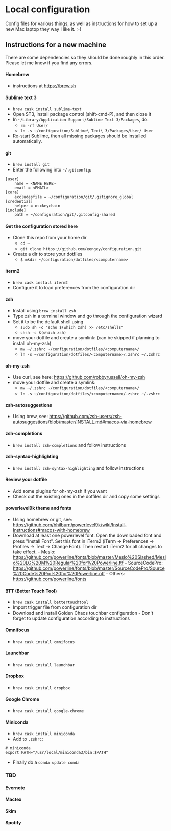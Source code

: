 # Local configuration

Config files for various things, as well as instructions for how to set up a new Mac laptop they way I like it. :-)

## Instructions for a new machine

There are some dependencies so they should be done roughly in this order. Please let me know if you find any errors.

#### Homebrew

- instructions at https://brew.sh

#### Sublime text 3

- `brew cask install sublime-text`
- Open ST3, install package control (shift-cmd-P), and then close it
- In `~/Library/Application Support/Sublime Text 3/Packages`, do:
    - `rm -rf User/`
    - `ln -s ~/configuration/Sublime\ Text\ 3/Packages/User/ User`
- Re-start Sublime, then all missing packages should be installed automatically.

#### git

- `brew install git`
- Enter the following into `~/.gitconfig`:
```
[user]
    name = <NAME HERE>
    email = <EMAIL>
[core]
    excludesfile = ~/configuration/git/.gitignore_global
[credential]
    helper = osxkeychain
[include]
    path = ~/configuration/git/.gitconfig-shared
```

#### Get the configuration stored here

- Clone this repo from your home dir
    - `cd ~`
    - `git clone https://github.com/eengxy/configuration.git`
- Create a dir to store your dotfiles
    - `$ mkdir ~/configuration/dotfiles/<computername>`

#### iterm2

- `brew cask install iterm2`
- Configure it to load preferences from the configuration dir

#### zsh

- Install using `brew install zsh`
- Type `zsh` in a terminal window and go through the configuration wizard
- Set it to be the default shell using
    - `sudo sh -c "echo $(which zsh) >> /etc/shells"`
    - `chsh -s $(which zsh)`
- move your dotfile and create a symlink: (can be skipped if planning to install oh-my-zsh)
    - `mv ~/.zshrc ~/configuration/dotfiles/<computername>/`
    - `ln -s ~/configuration/dotfiles/<computername>/.zshrc ~/.zshrc`

#### oh-my-zsh

- Use curl, see here: https://github.com/robbyrussell/oh-my-zsh
- move your dotfile and create a symlink:
    - `mv ~/.zshrc ~/configuration/dotfiles/<computername>/`
    - `ln -s ~/configuration/dotfiles/<computername>/.zshrc ~/.zshrc`

#### zsh-autosuggestions

- Using brew, see: https://github.com/zsh-users/zsh-autosuggestions/blob/master/INSTALL.md#macos-via-homebrew

#### zsh-completions

- `brew install zsh-completions` and follow instructions

#### zsh-syntax-highlighting

- `brew install zsh-syntax-highlighting` and follow instructions

#### Review your dotfile

- Add some plugins for oh-my-zsh if you want
- Check out the existing ones in the dotfiles dir and copy some settings

#### powerlevel9k theme and fonts

- Using homebrew or git, see: https://github.com/bhilburn/powerlevel9k/wiki/Install-Instructions#macos-with-homebrew
- Download at least one powerlevel font. Open the downloaded font and press "Install Font". Set this font in iTerm2 (iTerm → Preferences → Profiles → Text → Change Font). Then restart iTerm2 for all changes to take effect.
		- Meslo: https://github.com/powerline/fonts/blob/master/Meslo%20Slashed/Meslo%20LG%20M%20Regular%20for%20Powerline.ttf
		- SourceCodePro: https://github.com/powerline/fonts/blob/master/SourceCodePro/Source%20Code%20Pro%20for%20Powerline.otf
		- Others: https://github.com/powerline/fonts

#### BTT (Better Touch Tool)

- `brew cask install bettertouchtool`
- Import trigger file from configuration dir
- Download and install Golden Chaos touchbar configuration - Don't forget to update configuration according to instructions

#### Omnifocus

- `brew cask install omnifocus`

#### Launchbar

- `brew cask install launchbar`

#### Dropbox

- `brew cask install dropbox`

#### Google Chrome

- `brew cask install google-chrome`

#### Miniconda

- `brew cask install miniconda`
- Add to `.zshrc`:
```
# miniconda
export PATH="/usr/local/miniconda3/bin:$PATH"
```
- Finally do a `conda update conda`


### TBD

#### Evernote

#### Mactex

#### Skim

#### Spotify


